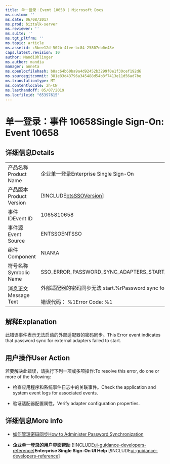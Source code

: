 ```yaml
---
title: 单一登录：Event 10658 | Microsoft Docs
ms.custom: ''
ms.date: 06/08/2017
ms.prod: biztalk-server
ms.reviewer: ''
ms.suite: ''
ms.tgt_pltfrm: ''
ms.topic: article
ms.assetid: c5bee12d-502b-4fee-bc84-25807eb0e48e
caps.latest.revision: 10
author: MandiOhlinger
ms.author: mandia
manager: anneta
ms.openlocfilehash: b8ac64b60ba9a4d92452b3299f0e1f30cef192d6
ms.sourcegitcommit: 381e83d43796a345488d54b3f7413e11d56ad7be
ms.translationtype: MT
ms.contentlocale: zh-CN
ms.lasthandoff: 05/07/2019
ms.locfileid: "65397615"
---
```

# <a name="single-sign-on-event-10658"></a><span data-ttu-id="d7278-102">单一登录：事件 10658</span><span class="sxs-lookup"><span data-stu-id="d7278-102">Single Sign-On: Event 10658</span></span>
## <a name="details"></a><span data-ttu-id="d7278-103">详细信息</span><span class="sxs-lookup"><span data-stu-id="d7278-103">Details</span></span>  

|                 |                                                                                   |
|-----------------|-----------------------------------------------------------------------------------|
|  <span data-ttu-id="d7278-104">产品名称</span><span class="sxs-lookup"><span data-stu-id="d7278-104">Product Name</span></span>   |                             <span data-ttu-id="d7278-105">企业单一登录</span><span class="sxs-lookup"><span data-stu-id="d7278-105">Enterprise Single Sign-On</span></span>                             |
| <span data-ttu-id="d7278-106">产品版本</span><span class="sxs-lookup"><span data-stu-id="d7278-106">Product Version</span></span> |            [!INCLUDE[btsSSOVersion](../includes/btsssoversion-md.md)]             |
|    <span data-ttu-id="d7278-107">事件 ID</span><span class="sxs-lookup"><span data-stu-id="d7278-107">Event ID</span></span>     |                                       <span data-ttu-id="d7278-108">10658</span><span class="sxs-lookup"><span data-stu-id="d7278-108">10658</span></span>                                       |
|  <span data-ttu-id="d7278-109">事件源</span><span class="sxs-lookup"><span data-stu-id="d7278-109">Event Source</span></span>   |                                      <span data-ttu-id="d7278-110">ENTSSO</span><span class="sxs-lookup"><span data-stu-id="d7278-110">ENTSSO</span></span>                                       |
|    <span data-ttu-id="d7278-111">组件</span><span class="sxs-lookup"><span data-stu-id="d7278-111">Component</span></span>    |                                        <span data-ttu-id="d7278-112">N\A</span><span class="sxs-lookup"><span data-stu-id="d7278-112">N\A</span></span>                                        |
|  <span data-ttu-id="d7278-113">符号名称</span><span class="sxs-lookup"><span data-stu-id="d7278-113">Symbolic Name</span></span>  |                   <span data-ttu-id="d7278-114">SSO_ERROR_PASSWORD_SYNC_ADAPTERS_START_FAILED</span><span class="sxs-lookup"><span data-stu-id="d7278-114">SSO_ERROR_PASSWORD_SYNC_ADAPTERS_START_FAILED</span></span>                   |
|  <span data-ttu-id="d7278-115">消息正文</span><span class="sxs-lookup"><span data-stu-id="d7278-115">Message Text</span></span>   | <span data-ttu-id="d7278-116">外部适配器的密码同步无法 start.%r</span><span class="sxs-lookup"><span data-stu-id="d7278-116">Password sync for external adapters failed to start.%r</span></span><br /><br /> <span data-ttu-id="d7278-117">错误代码： %1</span><span class="sxs-lookup"><span data-stu-id="d7278-117">Error Code: %1</span></span> |

## <a name="explanation"></a><span data-ttu-id="d7278-118">解释</span><span class="sxs-lookup"><span data-stu-id="d7278-118">Explanation</span></span>  
 <span data-ttu-id="d7278-119">此错误事件表示无法启动的外部适配器的密码同步。</span><span class="sxs-lookup"><span data-stu-id="d7278-119">This Error event indicates that password sync for external adapters failed to start.</span></span>  

## <a name="user-action"></a><span data-ttu-id="d7278-120">用户操作</span><span class="sxs-lookup"><span data-stu-id="d7278-120">User Action</span></span>  
 <span data-ttu-id="d7278-121">若要解决此错误，请执行下列一项或多项操作:</span><span class="sxs-lookup"><span data-stu-id="d7278-121">To resolve this error, do one or more of the following:</span></span>  

-   <span data-ttu-id="d7278-122">检查应用程序和系统事件日志中的关联事件。</span><span class="sxs-lookup"><span data-stu-id="d7278-122">Check the application and system event logs for associated events.</span></span>  

-   <span data-ttu-id="d7278-123">验证适配器配置属性。</span><span class="sxs-lookup"><span data-stu-id="d7278-123">Verify adapter configuration properties.</span></span>  

## <a name="more-info"></a><span data-ttu-id="d7278-124">详细信息</span><span class="sxs-lookup"><span data-stu-id="d7278-124">More info</span></span>  

- [<span data-ttu-id="d7278-125">如何管理密码同步</span><span class="sxs-lookup"><span data-stu-id="d7278-125">How to Administer Password Synchronization</span></span>](../core/how-to-administer-password-synchronization.md)  

- <span data-ttu-id="d7278-126">**企业单一登录的用户界面帮助** [!INCLUDE[ui-guidance-developers-reference](../includes/ui-guidance-developers-reference.md)]</span><span class="sxs-lookup"><span data-stu-id="d7278-126">**Enterprise Single Sign-On UI Help** [!INCLUDE[ui-guidance-developers-reference](../includes/ui-guidance-developers-reference.md)]</span></span>
